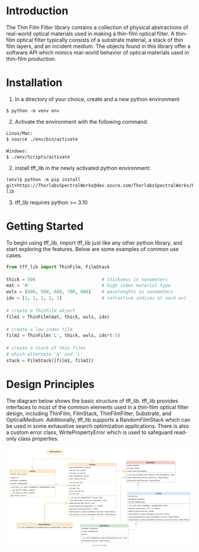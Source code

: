 # Introduction
The Thin Film Filter library contains a collection of physical abstractions
of real-world optical materials used in making a thin-film optical filter.
A thin-film optical filter typically consists of a substrate material,
a stack of thin film layers, and an incident medium. The objects found in this
library offer a software API which mimics real-world behavior of optical
materials used in thin-film production.

# Installation
1. In a directory of your choice, create and a new python environment
```console
$ python -m venv env
```

2. Activate the environment with the following command:
```console
Linux/Mac:
$ source ./env/bin/activate

Windows:
$ ./env/Scripts/activate
```

2.	install tff_lib in the newly activated python environment:
```console
(env)$ python -m pip install git+https://ThorlabsSpectralWorks@dev.azure.com/ThorlabsSpectralWorks/Python%20Packages/_git/tff-lib
```
3.	tff_lib requires python >= 3.10

# Getting Started
To begin using tff_lib, import tff_lib just like any other python library, and start exploring the features. Below are some examples of common use cases.
```python
from tff_lib import ThinFilm, FilmStack

thick = 500                         # thickness in nanometers
mat = 'H'                           # high index material type
wvls = [400, 500, 600, 700, 800]    # wavelenghts in nanometers
idx = [1, 1, 1, 1, 1]               # refractive indices at each wvl

# create a ThinFilm object
film1 = ThinFilm(mat, thick, wvls, idx)

# create a low-index film
film2 = ThinFilm('L', thick, wvls, idx*0.5)

# create a stack of thin films
# which alternate 'H' and 'L'
stack = FilmStack([film1, film2])
```

# Design Principles
The diagram below shows the basic structure of tff_lib. tff_lib provides interfaces
to most of the common elements used in a thin-film optical filter design, including
ThinFilm, FilmStack, ThinFilmFilter, Substrate, and OpticalMedium. Additionally, tff_lib supports a RandomFilmStack which can be used in some exhaustive search
optimization applications. There is also a custom error class, WritePropertyError which is used to safeguard read-only class properties.

![Diagram](./class_diagram.svg)